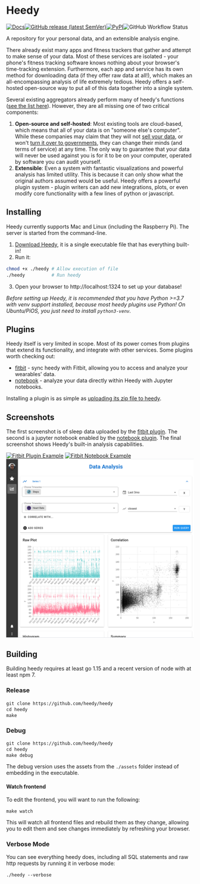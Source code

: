 # Heedy

[![Docs](https://img.shields.io/badge/documentation-heedy.org-purple?style=flat-square)](https://heedy.org)[![GitHub release (latest SemVer)](https://img.shields.io/github/v/release/heedy/heedy?style=flat-square)](https://github.com/heedy/heedy/releases)[![PyPI](https://img.shields.io/pypi/v/heedy?style=flat-square)](https://pypi.org/project/heedy/)![GitHub Workflow Status](https://img.shields.io/github/workflow/status/heedy/heedy/Test?label=tests&style=flat-square)

A repository for your personal data, and an extensible analysis engine.

There already exist many apps and fitness trackers that gather and attempt to make sense of your data. Most of these services are isolated - your phone's fitness tracking software knows nothing about your browser's time-tracking extension. Furthermore, each app and service has its own method for downloading data (if they offer raw data at all!), which makes an all-encompassing analysis of life extremely tedious. Heedy offers a self-hosted open-source way to put all of this data together into a single system.

Several existing aggregators already perform many of heedy's functions ([see the list here](https://github.com/woop/awesome-quantified-self#aggregators--dashboards)). However, they are all missing one of two critical components:

1. **Open-source and self-hosted**: Most existing tools are cloud-based, which means that all of your data is on "someone else's computer". While these companies may claim that they will not [sell your data](https://arstechnica.com/tech-policy/2019/03/ftc-investigates-whether-isps-sell-your-browsing-history-and-location-data/), or won't [turn it over to governments](<https://en.wikipedia.org/wiki/PRISM_(surveillance_program)>), they can change their minds (and terms of service) at any time. The only way to guarantee that your data will never be used against you is for it to be on your computer, operated by software you can audit yourself.
2. **Extensible**: Even a system with fantastic visualizations and powerful analysis has limited utility. This is because it can only show what the original authors assumed would be useful. Heedy offers a powerful plugin system - plugin writers can add new integrations, plots, or even modify core functionality with a few lines of python or javascript.

## Installing

Heedy currently supports Mac and Linux (including the Raspberry Pi). The server is started from the command-line.

1. [Download Heedy](https://github.com/heedy/heedy/releases/latest), it is a single executable file that has everything built-in!
2. Run it:

```bash
chmod +x ./heedy # Allow execution of file
./heedy          # Run heedy
```

3. Open your browser to http://localhost:1324 to set up your database!

_Before setting up Heedy, it is recommended that you have Python >=3.7 with venv support installed, because most heedy plugins use Python! On Ubuntu/PiOS, you just need to install `python3-venv`._

## Plugins

Heedy itself is very limited in scope. Most of its power comes from plugins that extend its functionality, and integrate with other services. Some plugins worth checking out:

- [fitbit](https://github.com/heedy/heedy-fitbit-plugin) - sync heedy with Fitbit, allowing you to access and analyze your wearables' data.
- [notebook](https://github.com/heedy/heedy-notebook-plugin) - analyze your data directly within Heedy with Jupyter notebooks.

Installing a plugin is as simple as [uploading its zip file to heedy](https://heedy.org/server/configuration.html#installing-plugins).

## Screenshots

The first screenshot is of sleep data uploaded by the [fitbit plugin](https://github.com/heedy/heedy-fitbit-plugin). The second is a jupyter notebook enabled by the [notebook plugin](https://github.com/heedy/heedy-notebook-plugin). The final screenshot shows Heedy's built-in analysis capabilities.

[![Fitbit Plugin Example](./screenshot1.png)](https://github.com/heedy/heedy-fitbit-plugin)
[![Fitbit Notebook Example](./screenshot2.png)](https://github.com/heedy/heedy-notebook-plugin)
![Data Analysis Example](./screenshot3.png)

## Building

Building heedy requires at least go 1.15 and a recent version of node with at least npm 7.

### Release

```
git clone https://github.com/heedy/heedy
cd heedy
make
```

### Debug

```
git clone https://github.com/heedy/heedy
cd heedy
make debug
```

The debug version uses the assets from the `./assets` folder instead of embedding in the executable.

#### Watch frontend

To edit the frontend, you will want to run the following:

```
make watch
```

This will watch all frontend files and rebuild them as they change, allowing you to edit them and see changes immediately by refreshing your browser.

### Verbose Mode

You can see everything heedy does, including all SQL statements and raw http requests by running it in verbose mode:

```
./heedy --verbose
```
